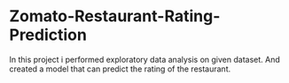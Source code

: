 # Zomato-Restaurant-Rating-Prediction
In this project i performed exploratory data analysis on given dataset. And created a model that can predict the rating of the restaurant.
